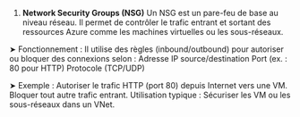 1. **Network Security Groups (NSG)**
Un NSG est un pare-feu de base au niveau réseau. Il permet de contrôler le trafic entrant et sortant des ressources Azure comme les machines virtuelles ou les sous-réseaux.

➤ Fonctionnement :
Il utilise des règles (inbound/outbound) pour autoriser ou bloquer des connexions selon :
Adresse IP source/destination
Port (ex. : 80 pour HTTP)
Protocole (TCP/UDP)

➤ Exemple :
Autoriser le trafic HTTP (port 80) depuis Internet vers une VM.
Bloquer tout autre trafic entrant.
Utilisation typique : Sécuriser les VM ou les sous-réseaux dans un VNet.
